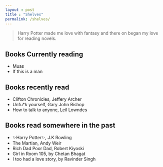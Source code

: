 ```yaml
---
layout : post
title : "Shelves"
permalink: /shelves/
---
```


>Harry Potter made me love with fantasy
>and there on began my love for reading novels.
>

## Books Currently reading
* Muas 
* If this is a man

## Books recently read 
* Clifton Chronicles, Jeffery Archer 
* Unfu*k yourself, Gary John Bishop
* How to talk to anyone, Leil Lowndes

## Books read somewhere in the past
* ✨Harry Potter✨, J.K Rowling
* The Martian, Andy Weir
* Rich Dad Poor Dad, Robert Kiyoski
* Girl in Room 105, by Chetan Bhagat
* I too had a love story, by Ravinder Singh
